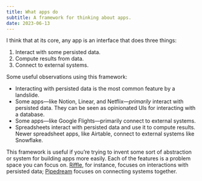```yaml
---
title: What apps do
subtitle: A framework for thinking about apps.
date: 2023-06-13
---
```


I think that at its core, any app is an interface that does three things:

1. Interact with some persisted data.
2. Compute results from data.
3. Connect to external systems.

Some useful observations using this framework:

- Interacting with persisted data is the most common feature by a landslide.
- Some apps—like Notion, Linear, and Netflix—_primarily_ interact with persisted data. They can be seen as opinionated UIs for interacting with a database.
- Some apps—like Google Flights—primarily connect to external systems.
- Spreadsheets interact with persisted data and use it to compute results. Newer spreadsheet apps, like Airtable, connect to external systems like Snowflake.

This framework is useful if you’re trying to invent some sort of abstraction or system for building apps more easily. Each of the features is a problem space you can focus on. [Riffle](https://riffle.systems), for instance, focuses on interactions with persisted data; [Pipedream](https://pipedream.com/) focuses on connecting systems together.
